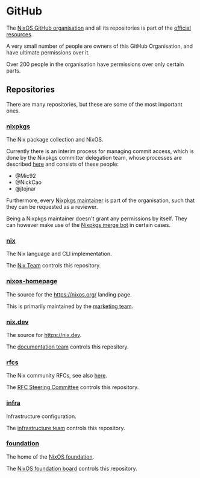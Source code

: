# GitHub

The [NixOS GitHub organisation](https://github.com/nixos) and all its repositories is part of the [official resources](./resources.md).

A very small number of people are owners of this GitHub Organisation, and have ultimate permissions over it.

Over 200 people in the organisation have permissions over only certain parts.

## Repositories

There are many repositories, but these are some of the most important ones.

### [nixpkgs](https://github.com/nixos/nixpkgs/)

The Nix package collection and NixOS.

Currently there is an interim process for managing commit access, which is done by the Nixpkgs committer delegation team, whose processes are described [here](./nixpkgs-committers.md) and consists of these people:
- @Mic92
- @NickCao
- @jtojnar

Furthermore, every [Nixpkgs maintainer](https://github.com/NixOS/nixpkgs/tree/master/maintainers) is part of the organisation, such that they can be requested as a reviewer.

Being a Nixpkgs maintainer doesn't grant any permissions by itself.
They can however make use of the [Nixpkgs merge bot](https://github.com/NixOS/nixpkgs-merge-bot) in certain cases.

### [nix](https://github.com/NixOS/nix)

The Nix language and CLI implementation.

The [Nix Team](https://nixos.org/community/teams/nix/) controls this repository.

### [nixos-homepage](https://github.com/nixos/nixos-homepage)

The source for the https://nixos.org/ landing page.

This is primarily maintained by the [marketing team](https://nixos.org/community/teams/marketing/).

### [nix.dev](https://github.com/NixOS/nix.dev)

The source for https://nix.dev.

The [documentation team](https://nixos.org/community/teams/documentation/) controls this repository.

### [rfcs](https://github.com/NixOS/rfcs)

The Nix community RFCs, see also [here](./rfcs.md).

The [RFC Steering Committee](https://nixos.org/community/teams/rfc-steering-committee/) controls this repository.

### [infra](https://github.com/nixos/infra)

Infrastructure configuration.

The [infrastructure team](https://nixos.org/community/teams/infrastructure) controls this repository.

### [foundation](https://github.com/NixOS/foundation)

The home of the [NixOS foundation](./resources.md#foundation).

The [NixOS foundation board](https://nixos.org/community/teams/foundation-board/) controls this repository.

